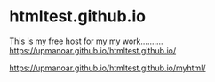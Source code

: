 # htmltest.github.io
This is my free host for my my work..........
https://upmanoar.github.io/htmltest.github.io/

https://upmanoar.github.io/htmltest.github.io/myhtml/

